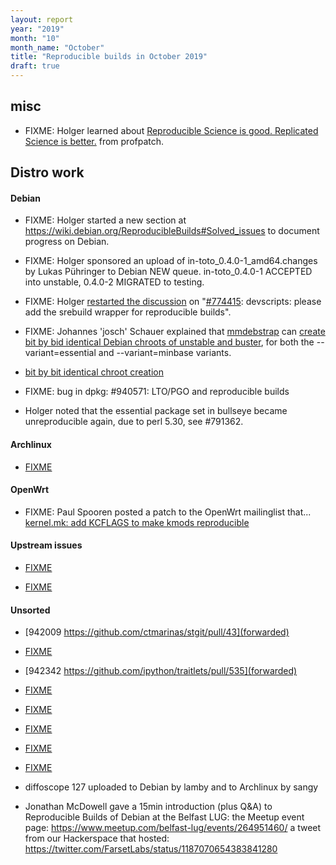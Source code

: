 ```yaml
---
layout: report
year: "2019"
month: "10"
month_name: "October"
title: "Reproducible builds in October 2019"
draft: true
---
```


## misc

* FIXME: Holger learned about [Reproducible Science is good. Replicated Science is better.](https://rescience.github.io/) from profpatch.

## Distro work

#### Debian

* FIXME: Holger started a new section at https://wiki.debian.org/ReproducibleBuilds#Solved_issues to document progress on Debian.

* FIXME: Holger sponsored an upload of in-toto_0.4.0-1_amd64.changes by Lukas Pühringer to Debian NEW queue. in-toto_0.4.0-1 ACCEPTED into unstable, 0.4.0-2 MIGRATED to testing.

* FIXME: Holger [restarted the discussion](https://bugs.debian.org/cgi-bin/bugreport.cgi?bug=774415#270) on "[#774415](https://bugs.debian.org/cgi-bin/bugreport.cgi?bug=774415): devscripts: please add the srebuild wrapper for reproducible builds".

* FIXME: Johannes 'josch' Schauer explained that [mmdebstrap](https://tracker.debian.org/mmdebstrap) can [create bit by bid identical Debian chroots of unstable and buster](https://lists.debian.org/debian-devel/2019/10/msg00101.html), for both the --variant=essential and --variant=minbase variants.

* [bit by bit identical chroot creation](https://alioth-lists.debian.net/pipermail/reproducible-builds/Week-of-Mon-20191007/011759.html)

* FIXME: bug in dpkg: #940571: LTO/PGO and reproducible builds

* Holger noted that the essential package set in bullseye became unreproducible again, due to perl 5.30, see #791362.

#### Archlinux

* [FIXME](https://github.com/archlinux/archweb/issues/244)

#### OpenWrt

* FIXME: Paul Spooren posted a patch to the OpenWrt mailinglist that... [kernel.mk: add KCFLAGS to make kmods reproducible](https://lists.infradead.org/pipermail/openwrt-devel/2019-October/019248.html)

#### Upstream issues

* [FIXME](https://github.com/pypa/setuptools/pull/1305#issuecomment-538810632)

* [FIXME](https://guix.gnu.org/blog/2019/guix-reduces-bootstrap-seed-by-50/)

#### Unsorted


* [942009 https://github.com/ctmarinas/stgit/pull/43](forwarded)

* [FIXME](https://github.com/ctmarinas/stgit/pull/43#issuecomment-541256140)

* [942342 https://github.com/ipython/traitlets/pull/535](forwarded)

* [FIXME](https://arstechnica.com/information-technology/2019/10/chemists-discover-cross-platform-python-scripts-not-so-cross-platform/)

* [FIXME](https://github.com/KhronosGroup/SPIRV-Tools/pull/2982)

* [FIXME](https://gitlab.gnome.org/GNOME/libchamplain/merge_requests/9)

* [FIXME](https://bugs.debian.org/cgi-bin/bugreport.cgi?bug=942867)

* [FIXME](https://bugs.debian.org/cgi-bin/bugreport.cgi?bug=942870)

* diffoscope 127 uploaded to Debian by lamby and to Archlinux by sangy

* Jonathan McDowell gave a 15min introduction (plus Q&A) to Reproducible Builds of Debian at the Belfast LUG: 
   the Meetup event page: https://www.meetup.com/belfast-lug/events/264951460/
   a tweet from our Hackerspace that hosted: https://twitter.com/FarsetLabs/status/1187070654383841280


